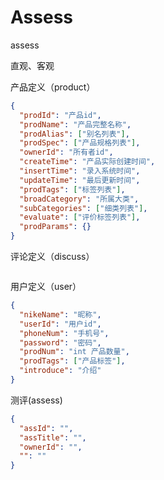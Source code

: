 # Assess
assess

直观、客观

产品定义（product）
```json
{
  "prodId": "产品id",
  "prodName": "产品完整名称",
  "prodAlias": ["别名列表"],
  "prodSpec": ["产品规格列表"],
  "ownerId": "所有者id",
  "createTime": "产品实际创建时间",
  "insertTime": "录入系统时间",
  "updateTime": "最后更新时间",
  "prodTags": ["标签列表"],
  "broadCategory": "所属大类",
  "subCategories": ["细类列表"],
  "evaluate": ["评价标签列表"],
  "prodParams": {}
}
```

评论定义（discuss）
```json

```

用户定义（user）
```json
{
  "nikeName": "昵称",
  "userId": "用户id",
  "phoneNum": "手机号",
  "password": "密码",
  "prodNum": "int 产品数量",
  "prodTags": ["产品标签"],
  "introduce": "介绍"
}
```

测评(assess)

```json
{
  "assId": "",
  "assTitle": "",
  "ownerId": "",
  "": ""
}
```